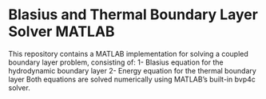 # Blasius and Thermal Boundary Layer Solver MATLAB
This repository contains a MATLAB implementation for solving a coupled boundary layer problem, consisting of:
1- Blasius equation for the hydrodynamic boundary layer
2- Energy equation for the thermal boundary layer
Both equations are solved numerically using MATLAB’s built-in bvp4c solver.

